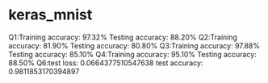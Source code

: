 # keras_mnist
Q1:Training accuracy: 97.32%
Testing accuracy: 88.20%
Q2:Training accuracy: 81.90%
Testing accuracy: 80.80%
Q3:Training accuracy: 97.88%
Testing accuracy: 85.10%
Q4:Training accuracy: 95.10%
Testing accuracy: 88.50%
Q6:test loss: 0.0664377510547638
test accuracy: 0.9811853170394897
